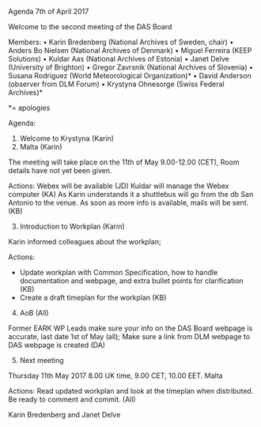 Agenda 7th of April 2017

Welcome to the second meeting of the DAS Board

Members: 
•	Karin Bredenberg (National Archives of Sweden, chair)
•	Anders Bo Nielsen (National Archives of Denmark)
•	Miguel Ferreira (KEEP Solutions)
•	Kuldar Aas (National Archives of Estonia)
•	Janet Delve (University of Brighton)
•	Gregor Zavrsnik (National Archives of Slovenia)
•	Susana Rodriguez (World Meteorological Organization)*
•	David Anderson (observer from DLM Forum)
•	Krystyna Ohnesorge (Swiss Federal Archives)*

*= apologies

Agenda:
1.	Welcome to Krystyna (Karin)
2.	Malta (Karin)

The meeting will take place on the 11th of May 9.00-12.00 (CET), 
Room details have not yet been given.

Actions: 
Webex will be available (JD) 
Kuldar will manage the Webex computer (KA)
As Karin understands it a shuttlebus will go from the db San Antonio to the venue. As soon as more info is available, mails will be sent. (KB)

3.	Introduction to Workplan (Karin)

Karin informed colleagues about the workplan;

Actions: 
- Update workplan with Common Specification, how to handle documentation and webpage, and extra bullet points for clarification (KB)
- Create a draft timeplan for the workplan (KB)

4.	AoB (All)

Former EARK WP Leads make sure your info on the DAS Board webpage is accurate, last date 1st of May (all);
Make sure a link from DLM webpage to DAS webpage is created (DA)

5.	Next meeting

Thursday 11th May 2017 8.00 UK time, 9.00 CET, 10.00 EET. Malta

Actions: 
Read updated workplan and look at the timeplan when distributed. Be ready to comment and commit. (All)


Karin Bredenberg and Janet Delve
